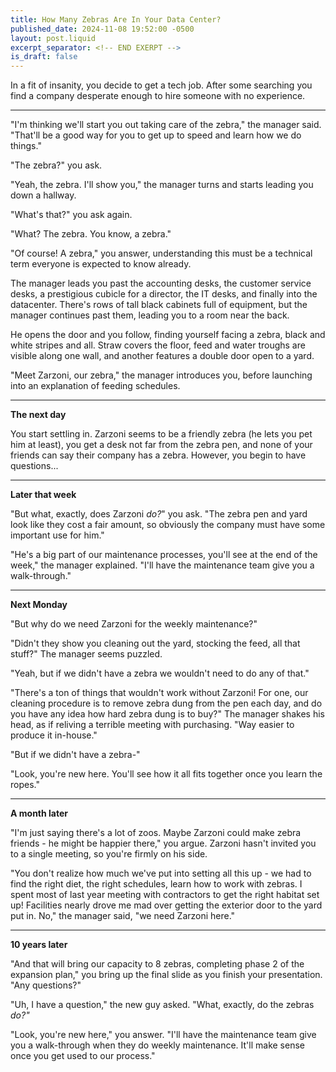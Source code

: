 ```yaml
---
title: How Many Zebras Are In Your Data Center?
published_date: 2024-11-08 19:52:00 -0500
layout: post.liquid
excerpt_separator: <!-- END EXERPT -->
is_draft: false
---
```

In a fit of insanity, you decide to get a tech job. After some searching you find a company desperate enough to hire someone with no experience.

---

"I'm thinking we'll start you out taking care of the zebra," the manager said. "That'll be a good way for you to get up to speed and learn how we do things."

"The zebra?" you ask.

"Yeah, the zebra. I'll show you," the manager turns and starts leading you down a hallway.

"What's that?" you ask again.

"What? The zebra. You know, a zebra."

"Of course! A zebra," you answer, understanding this must be a technical term everyone is expected to know already.

The manager leads you past the accounting desks, the customer service desks, a prestigious cubicle for a director, the IT desks, and finally into the datacenter. There's rows of tall black cabinets full of equipment, but the manager continues past them, leading you to a room near the back.

He opens the door and you follow, finding yourself facing a zebra, black and white stripes and all. Straw covers the floor, feed and water troughs are visible along one wall, and another features a double door open to a yard.

"Meet Zarzoni, our zebra," the manager introduces you, before launching into an explanation of feeding schedules.

<!-- END EXERPT -->

---

**The next day**

You start settling in. Zarzoni seems to be a friendly zebra (he lets you pet him at least), you get a desk not far from the zebra pen, and none of your friends can say their company has a zebra. However, you begin to have questions...

---

**Later that week**

"But what, exactly, does Zarzoni *do?*" you ask. "The zebra pen and yard look like they cost a fair amount, so obviously the company must have some important use for him."

"He's a big part of our maintenance processes, you'll see at the end of the week," the manager explained. "I'll have the maintenance team give you a walk-through."

---

**Next Monday**

"But why do we need Zarzoni for the weekly maintenance?"

"Didn't they show you cleaning out the yard, stocking the feed, all that stuff?" The manager seems puzzled.

"Yeah, but if we didn't have a zebra we wouldn't need to do any of that."

"There's a ton of things that wouldn't work without Zarzoni! For one, our cleaning procedure is to remove zebra dung from the pen each day, and do you have any idea how hard zebra dung is to buy?" The manager shakes his head, as if reliving a terrible meeting with purchasing. "Way easier to produce it in-house."

"But if we didn't have a zebra-"

"Look, you're new here. You'll see how it all fits together once you learn the ropes."

---

**A month later**

"I'm just saying there's a lot of zoos. Maybe Zarzoni could make zebra friends - he might be happier there," you argue. Zarzoni hasn't invited you to a single meeting, so you're firmly on his side.

"You don't realize how much we've put into setting all this up - we had to find the right diet, the right schedules, learn how to work with zebras. I spent most of last year meeting with contractors to get the right habitat set up! Facilities nearly drove me mad over getting the exterior door to the yard put in. No," the manager said, "we need Zarzoni here."

---

**10 years later**

"And that will bring our capacity to 8 zebras, completing phase 2 of the expansion plan," you bring up the final slide as you finish your presentation. "Any questions?"

"Uh, I have a question," the new guy asked. "What, exactly, do the zebras *do?"*

"Look, you're new here," you answer. "I'll have the maintenance team give you a walk-through when they do weekly maintenance. It'll make sense once you get used to our process."
